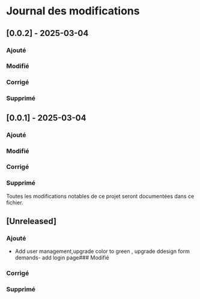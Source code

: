 # Journal des modifications

## [0.0.2] - 2025-03-04
### Ajouté
### Modifié
### Corrigé
### Supprimé


## [0.0.1] - 2025-03-04
### Ajouté
### Modifié
### Corrigé
### Supprimé


Toutes les modifications notables de ce projet seront documentées dans ce fichier.

## [Unreleased]
### Ajouté
-  Add user  management,upgrade color to green , upgrade ddesign form demands-  add login page### Modifié
### Corrigé
### Supprimé

